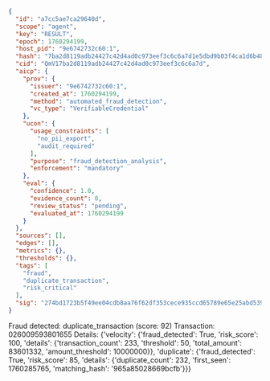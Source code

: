 ```json
{
  "id": "a7cc5ae7ca29640d",
  "scope": "agent",
  "key": "RESULT",
  "epoch": 1760294199,
  "host_pid": "9e6742732c60:1",
  "hash": "7ba2d8119adb24427c42d4ad0c973eef3c6c6a7d1e5dbd9b03f4ca1d6b48c0cc",
  "cid": "QmV17ba2d8119adb24427c42d4ad0c973eef3c6c6a7d",
  "aicp": {
    "prov": {
      "issuer": "9e6742732c60:1",
      "created_at": 1760294199,
      "method": "automated_fraud_detection",
      "vc_type": "VerifiableCredential"
    },
    "ucon": {
      "usage_constraints": [
        "no_pii_export",
        "audit_required"
      ],
      "purpose": "fraud_detection_analysis",
      "enforcement": "mandatory"
    },
    "eval": {
      "confidence": 1.0,
      "evidence_count": 0,
      "review_status": "pending",
      "evaluated_at": 1760294199
    }
  },
  "sources": [],
  "edges": [],
  "metrics": {},
  "thresholds": {},
  "tags": [
    "fraud",
    "duplicate_transaction",
    "risk_critical"
  ],
  "sig": "274bd1723b5f49ee04cdb8aa76f62df353cece935ccd65789e65e25abd53976b"
}
```

Fraud detected: duplicate_transaction (score: 92)
Transaction: 026009593801655
Details: {'velocity': {'fraud_detected': True, 'risk_score': 100, 'details': {'transaction_count': 233, 'threshold': 50, 'total_amount': 83601332, 'amount_threshold': 10000000}}, 'duplicate': {'fraud_detected': True, 'risk_score': 85, 'details': {'duplicate_count': 232, 'first_seen': 1760285765, 'matching_hash': '965a85028669bcfb'}}}